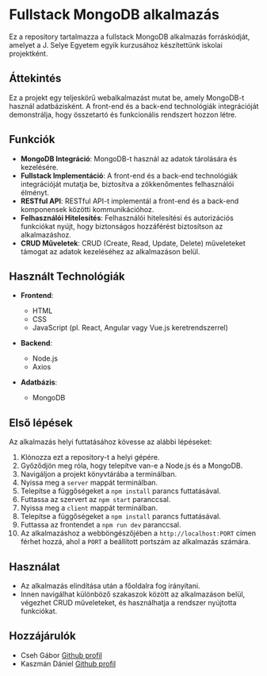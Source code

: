 # Fullstack MongoDB alkalmazás

Ez a repository tartalmazza a fullstack MongoDB alkalmazás forráskódját, amelyet a J. Selye Egyetem egyik kurzusához készítettünk iskolai projektként.

## Áttekintés

Ez a projekt egy teljeskörű webalkalmazást mutat be, amely MongoDB-t használ adatbázisként. A front-end és a back-end technológiák integrációját demonstrálja, hogy összetartó és funkcionális rendszert hozzon létre.

## Funkciók

- **MongoDB Integráció**: MongoDB-t használ az adatok tárolására és kezelésére.
- **Fullstack Implementáció**: A front-end és a back-end technológiák integrációját mutatja be, biztosítva a zökkenőmentes felhasználói élményt.
- **RESTful API**: RESTful API-t implementál a front-end és a back-end komponensek közötti kommunikációhoz.
- **Felhasználói Hitelesítés**: Felhasználói hitelesítési és autorizációs funkciókat nyújt, hogy biztonságos hozzáférést biztosítson az alkalmazáshoz.
- **CRUD Műveletek**: CRUD (Create, Read, Update, Delete) műveleteket támogat az adatok kezeléséhez az alkalmazáson belül.

## Használt Technológiák

- **Frontend**:
  - HTML
  - CSS
  - JavaScript (pl. React, Angular vagy Vue.js keretrendszerrel)

- **Backend**:
  - Node.js
  - Axios

- **Adatbázis**:
  - MongoDB

## Első lépések

Az alkalmazás helyi futtatásához kövesse az alábbi lépéseket:

1. Klónozza ezt a repository-t a helyi gépére.
2. Győződjön meg róla, hogy telepítve van-e a Node.js és a MongoDB.
3. Navigáljon a projekt könyvtárába a terminálban.
4. Nyissa meg a `server` mappát terminálban.
5. Telepítse a függőségeket a `npm install` parancs futtatásával.
6. Futtassa az szervert az `npm start` paranccsal.
7. Nyissa meg a `client` mappát terminálban.
8. Telepítse a függőségeket a `npm install` parancs futtatásával.
9. Futtassa az frontendet a `npm run dev` paranccsal.
10. Az alkalmazáshoz a webböngészőjében a `http://localhost:PORT` címen férhet hozzá, ahol a `PORT` a beállított portszám az alkalmazás számára.

## Használat

- Az alkalmazás elindítása után a főoldalra fog irányítani.
- Innen navigálhat különböző szakaszok között az alkalmazáson belül, végezhet CRUD műveleteket, és használhatja a rendszer nyújtotta funkciókat.

## Hozzájárulók

- Cseh Gábor [ Github profil ](https://github.com/csehg0312/)
- Kaszmán Dániel [ Github profil ](https://github.com/danielkaszman)

